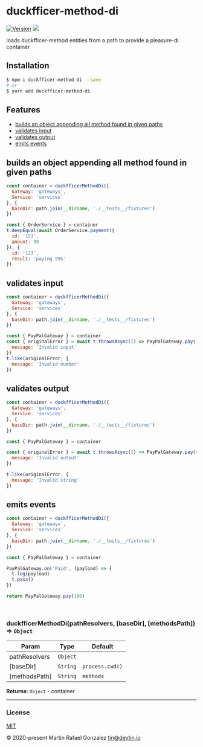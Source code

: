 <div><h1>duckfficer-method-di</h1></div>

<p>
    <a href="https://www.npmjs.com/package/duckfficer-method-di" target="_blank"><img src="https://img.shields.io/npm/v/duckfficer-method-di.svg" alt="Version"></a>
<a href="http://opensource.org/licenses" target="_blank"><img src="http://img.shields.io/badge/License-MIT-brightgreen.svg"></a>
</p>

<p>
    loads duckfficer-method entities from a path to provide a pleasure-di container
</p>

## Installation

```sh
$ npm i duckfficer-method-di --save
# or
$ yarn add duckfficer-method-di
```

## Features

- [builds an object appending all method found in given paths](#builds-an-object-appending-all-method-found-in-given-paths)
- [validates input](#validates-input)
- [validates output](#validates-output)
- [emits events](#emits-events)


<a name="builds-an-object-appending-all-method-found-in-given-paths"></a>

## builds an object appending all method found in given paths


```js
const container = duckfficerMethodDi({
  Gateway: 'gateways',
  Service: 'services'
}, {
  baseDir: path.join(__dirname, './__tests__/fixtures')
})

const { OrderService } = container
t.deepEqual(await OrderService.payment({
  id: '123',
  amount: 99
}), {
  id: '123',
  result: 'paying 99$'
})
```

<a name="validates-input"></a>

## validates input


```js
const container = duckfficerMethodDi({
  Gateway: 'gateways',
  Service: 'services'
}, {
  baseDir: path.join(__dirname, './__tests__/fixtures')
})

const { PayPalGateway } = container
const { originalError } = await t.throwsAsync(() => PayPalGateway.pay('100'), {
  message: 'Invalid input'
})
t.like(originalError, {
  message: 'Invalid number'
})
```

<a name="validates-output"></a>

## validates output


```js
const container = duckfficerMethodDi({
  Gateway: 'gateways',
  Service: 'services'
}, {
  baseDir: path.join(__dirname, './__tests__/fixtures')
})

const { PayPalGateway } = container

const { originalError } = await t.throwsAsync(() => PayPalGateway.pay(0), {
  message: 'Invalid output'
})

t.like(originalError, {
  message: 'Invalid string'
})
```

<a name="emits-events"></a>

## emits events


```js
const container = duckfficerMethodDi({
  Gateway: 'gateways',
  Service: 'services'
}, {
  baseDir: path.join(__dirname, './__tests__/fixtures')
})

const { PayPalGateway } = container

PayPalGateway.on('Paid', (payload) => {
  t.log(payload)
  t.pass()
})

return PayPalGateway.pay(100)
```


<br><a name="duckfficerMethodDi"></a>

### duckfficerMethodDi(pathResolvers, [baseDir], [methodsPath]) ⇒ <code>Object</code>

| Param | Type | Default |
| --- | --- | --- |
| pathResolvers | <code>Object</code> |  | 
| [baseDir] | <code>String</code> | <code>process.cwd()</code> | 
| [methodsPath] | <code>String</code> | <code>methods</code> | 

**Returns**: <code>Object</code> - container  

* * *

### License

[MIT](https://opensource.org/licenses/MIT)

&copy; 2020-present Martin Rafael Gonzalez <tin@devtin.io>
